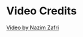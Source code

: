 # Video Credits

[Video by Nazim Zafri](https://www.pexels.com/video/motor-vehicles-traffic-on-a-busy-road-intersection-in-kuala-lumpur-3148317/)